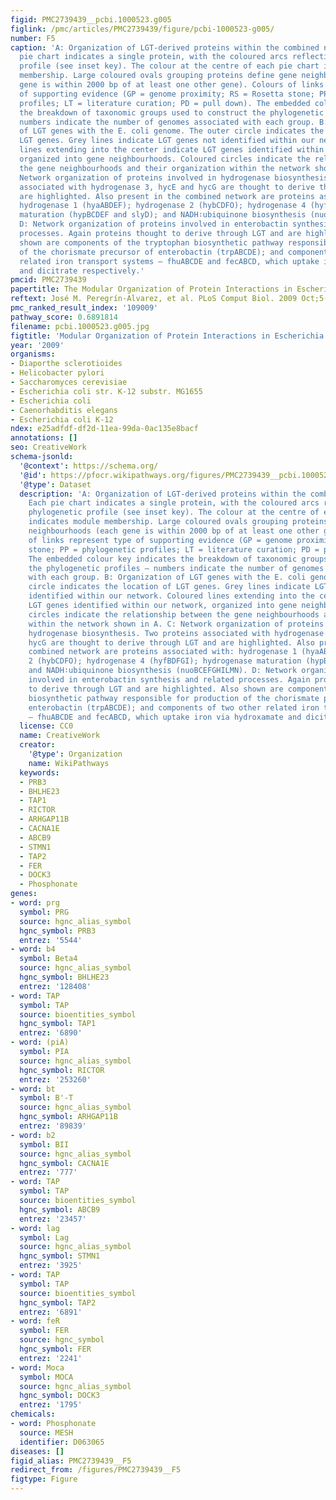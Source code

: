 ```yaml
---
figid: PMC2739439__pcbi.1000523.g005
figlink: /pmc/articles/PMC2739439/figure/pcbi-1000523-g005/
number: F5
caption: 'A: Organization of LGT-derived proteins within the combined network. Each
  pie chart indicates a single protein, with the coloured arcs reflecting its phylogenetic
  profile (see inset key). The colour at the centre of each pie chart indicates module
  membership. Large coloured ovals grouping proteins define gene neighbourhoods (each
  gene is within 2000 bp of at least one other gene). Colours of links represent type
  of supporting evidence (GP = genome proximity; RS = Rosetta stone; PP = phylogenetic
  profiles; LT = literature curation; PD = pull down). The embedded colour key indicates
  the breakdown of taxonomic groups used to construct the phylogenetic profiles –
  numbers indicate the number of genomes associated with each group. B: Organization
  of LGT genes with the E. coli genome. The outer circle indicates the location of
  LGT genes. Grey lines indicate LGT genes not identified within our network. Coloured
  lines extending into the center indicate LGT genes identified within our network,
  organized into gene neighbourhoods. Coloured circles indicate the relationship between
  the gene neighbourhoods and their organization within the network shown in A. C:
  Network organization of proteins involved in hydrogenase biosynthesis. Two proteins
  associated with hydrogenase 3, hycE and hycG are thought to derive through LGT and
  are highlighted. Also present in the combined network are proteins associated with:
  hydrogenase 1 (hyaABDEF); hydrogenase 2 (hybCDFO); hydrogenase 4 (hyfBDFGI); hydrogenase
  maturation (hypBCDEF and slyD); and NADH∶ubiquinone biosynthesis (nuoBCEFGHILMN).
  D: Network organization of proteins involved in enterobactin synthesis and related
  processes. Again proteins thought to derive through LGT and are highlighted. Also
  shown are components of the tryptophan biosynthetic pathway responsible for production
  of the chorismate precursor of enterobactin (trpABCDE); and components of two other
  related iron transport systems – fhuABCDE and fecABCD, which uptake iron via hydroxamate
  and dicitrate respectively.'
pmcid: PMC2739439
papertitle: The Modular Organization of Protein Interactions in Escherichia coli .
reftext: José M. Peregrín-Alvarez, et al. PLoS Comput Biol. 2009 Oct;5(10):e1000523.
pmc_ranked_result_index: '109009'
pathway_score: 0.6891814
filename: pcbi.1000523.g005.jpg
figtitle: 'Modular Organization of Protein Interactions in Escherichia coli '
year: '2009'
organisms:
- Diaporthe sclerotioides
- Helicobacter pylori
- Saccharomyces cerevisiae
- Escherichia coli str. K-12 substr. MG1655
- Escherichia coli
- Caenorhabditis elegans
- Escherichia coli K-12
ndex: e25adfdf-df2d-11ea-99da-0ac135e8bacf
annotations: []
seo: CreativeWork
schema-jsonld:
  '@context': https://schema.org/
  '@id': https://pfocr.wikipathways.org/figures/PMC2739439__pcbi.1000523.g005.html
  '@type': Dataset
  description: 'A: Organization of LGT-derived proteins within the combined network.
    Each pie chart indicates a single protein, with the coloured arcs reflecting its
    phylogenetic profile (see inset key). The colour at the centre of each pie chart
    indicates module membership. Large coloured ovals grouping proteins define gene
    neighbourhoods (each gene is within 2000 bp of at least one other gene). Colours
    of links represent type of supporting evidence (GP = genome proximity; RS = Rosetta
    stone; PP = phylogenetic profiles; LT = literature curation; PD = pull down).
    The embedded colour key indicates the breakdown of taxonomic groups used to construct
    the phylogenetic profiles – numbers indicate the number of genomes associated
    with each group. B: Organization of LGT genes with the E. coli genome. The outer
    circle indicates the location of LGT genes. Grey lines indicate LGT genes not
    identified within our network. Coloured lines extending into the center indicate
    LGT genes identified within our network, organized into gene neighbourhoods. Coloured
    circles indicate the relationship between the gene neighbourhoods and their organization
    within the network shown in A. C: Network organization of proteins involved in
    hydrogenase biosynthesis. Two proteins associated with hydrogenase 3, hycE and
    hycG are thought to derive through LGT and are highlighted. Also present in the
    combined network are proteins associated with: hydrogenase 1 (hyaABDEF); hydrogenase
    2 (hybCDFO); hydrogenase 4 (hyfBDFGI); hydrogenase maturation (hypBCDEF and slyD);
    and NADH∶ubiquinone biosynthesis (nuoBCEFGHILMN). D: Network organization of proteins
    involved in enterobactin synthesis and related processes. Again proteins thought
    to derive through LGT and are highlighted. Also shown are components of the tryptophan
    biosynthetic pathway responsible for production of the chorismate precursor of
    enterobactin (trpABCDE); and components of two other related iron transport systems
    – fhuABCDE and fecABCD, which uptake iron via hydroxamate and dicitrate respectively.'
  license: CC0
  name: CreativeWork
  creator:
    '@type': Organization
    name: WikiPathways
  keywords:
  - PRB3
  - BHLHE23
  - TAP1
  - RICTOR
  - ARHGAP11B
  - CACNA1E
  - ABCB9
  - STMN1
  - TAP2
  - FER
  - DOCK3
  - Phosphonate
genes:
- word: prg
  symbol: PRG
  source: hgnc_alias_symbol
  hgnc_symbol: PRB3
  entrez: '5544'
- word: b4
  symbol: Beta4
  source: hgnc_alias_symbol
  hgnc_symbol: BHLHE23
  entrez: '128408'
- word: TAP
  symbol: TAP
  source: bioentities_symbol
  hgnc_symbol: TAP1
  entrez: '6890'
- word: (piA)
  symbol: PIA
  source: hgnc_alias_symbol
  hgnc_symbol: RICTOR
  entrez: '253260'
- word: bt
  symbol: B'-T
  source: hgnc_alias_symbol
  hgnc_symbol: ARHGAP11B
  entrez: '89839'
- word: b2
  symbol: BII
  source: hgnc_alias_symbol
  hgnc_symbol: CACNA1E
  entrez: '777'
- word: TAP
  symbol: TAP
  source: bioentities_symbol
  hgnc_symbol: ABCB9
  entrez: '23457'
- word: lag
  symbol: Lag
  source: hgnc_alias_symbol
  hgnc_symbol: STMN1
  entrez: '3925'
- word: TAP
  symbol: TAP
  source: bioentities_symbol
  hgnc_symbol: TAP2
  entrez: '6891'
- word: feR
  symbol: FER
  source: hgnc_symbol
  hgnc_symbol: FER
  entrez: '2241'
- word: Moca
  symbol: MOCA
  source: hgnc_alias_symbol
  hgnc_symbol: DOCK3
  entrez: '1795'
chemicals:
- word: Phosphonate
  source: MESH
  identifier: D063065
diseases: []
figid_alias: PMC2739439__F5
redirect_from: /figures/PMC2739439__F5
figtype: Figure
---
```

